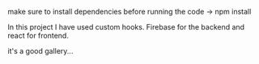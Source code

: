 make sure to install dependencies before running the code -> npm install 

In this project I have used custom hooks.
Firebase for the backend and react for frontend.

it's a good gallery... 
